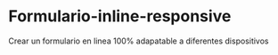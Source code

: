 # Formulario-inline-responsive
Crear un formulario en linea 100% adapatable a diferentes dispositivos
